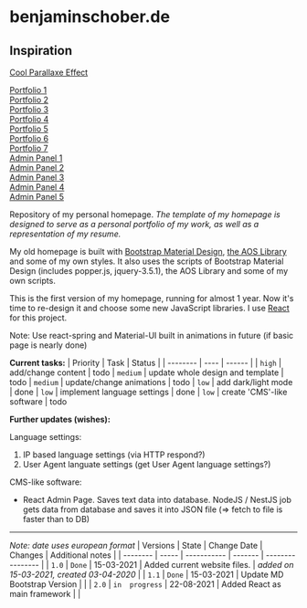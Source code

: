 # benjaminschober.de

## Inspiration
[Cool Parallaxe Effect](https://gdevelop.io/)

[Portfolio 1](https://www.lenasteinkuehler.com/) \
[Portfolio 2](https://www.byxp.co.uk/) \
[Portfolio 3](https://www.grilledpixels.com/) \
[Portfolio 4](https://nicepage.com/hp/313607/data-center-security-solutions-homepage-design) \
[Portfolio 5](https://nicepage.com/hp/48571/we-craft-premium-digital-work-homepage-design) \
[Portfolio 6](https://nicepage.com/hp/23071/iconic-ideas-of-art-homepage-design) \
[Portfolio 7](https://nicepage.com/hp/311966/data-center-networking-homepage-design) \
[Admin Panel 1](https://99designs.de/inspiration/designs/admin-panel) \
[Admin Panel 2](https://dribbble.com/tags/admin_panel) \
[Admin Panel 3](https://colorlib.com/cdn-cgi/image/quality=90,format=auto,onerror=redirect,metadata=none/wp/wp-content/uploads/sites/2/adminlte-bootstrap4-admin-dashboard.jpg.webp) \
[Admin Panel 4](https://colorlib.com/wp/free-admin-templates/) \
[Admin Panel 5](https://colorlib.com/wp/free-bootstrap-admin-dashboard-templates/)

Repository of my personal homepage. *The template of my homepage is designed to serve as a personal portfolio of my work, as well as a representation of my resume.*

My old homepage is built with [Bootstrap Material Design](https://fezvrasta.github.io/bootstrap-material-design/), [the AOS Library](https://github.com/michalsnik/aos) and some of my own styles. It also uses the scripts of Bootstrap Material Design (includes popper.js, jquery-3.5.1), the AOS Library and some of my own scripts.


This is the first version of my homepage, running for almost 1 year. Now it's time to re-design it and choose some new JavaScript libraries. I use [React](https://reactjs.org/) for this project.

Note: Use react-spring and Material-UI built in animations in future (if basic page is nearly done)

**Current tasks:**
| Priority | Task | Status |
| -------- | ---- | ------ |
| `high`   | add/change content | todo
| `medium` | update whole design and template | todo
| `medium` | update/change animations | todo
| `low`    | add dark/light mode | done
| `low`    | implement language settings | done
| `low`    | create 'CMS'-like software | todo


**Further updates (wishes):**

Language settings:
1. IP based language settings (via HTTP respond?)
2. User Agent languate settings (get User Agent language settings?)

CMS-like software:
* React Admin Page. Saves text data into database. NodeJS / NestJS job gets data from database and saves it into JSON file (=> fetch to file is faster than to DB)

___

*Note: date uses european format*
| Versions | State | Change Date | Changes | Additional notes |
| -------- | ----- | ----------- | ------- | ---------------- |
| `1.0`    | `Done` | 15-03-2021 | Added current website files. | *added on 15-03-2021, created 03-04-2020* |
| `1.1`    | `Done` | 15-03-2021 | Update MD Bootstrap Version | |
| `2.0`    | `in  progress` | 22-08-2021 | Added React as main framework | |
